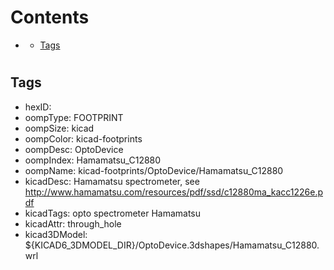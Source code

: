 



Contents
========

* [](#)
	* [Tags](#tags)

# 

## Tags

- hexID: 
- oompType: FOOTPRINT
- oompSize: kicad
- oompColor: kicad-footprints
- oompDesc: OptoDevice
- oompIndex: Hamamatsu_C12880
- oompName: kicad-footprints/OptoDevice/Hamamatsu_C12880
- kicadDesc: Hamamatsu spectrometer, see http://www.hamamatsu.com/resources/pdf/ssd/c12880ma_kacc1226e.pdf
- kicadTags: opto spectrometer Hamamatsu
- kicadAttr: through_hole
- kicad3DModel: ${KICAD6_3DMODEL_DIR}/OptoDevice.3dshapes/Hamamatsu_C12880.wrl
